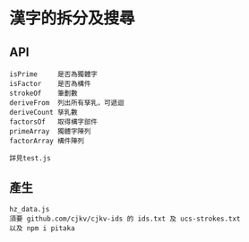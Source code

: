 # 漢字的拆分及搜尋

## API

    isPrime     是否為獨體字
    isFactor    是否為構件
    strokeOf    筆劃數
    deriveFrom  列出所有孳乳，可遞迴
    deriveCount 孳乳數
    factorsOf   取得構字部件
    primeArray  獨體字陣列
    factorArray 構件陣列
    
    詳見test.js

## 產生
    hz_data.js  
    須要 github.com/cjkv/cjkv-ids 的 ids.txt 及 ucs-strokes.txt
    以及 npm i pitaka
